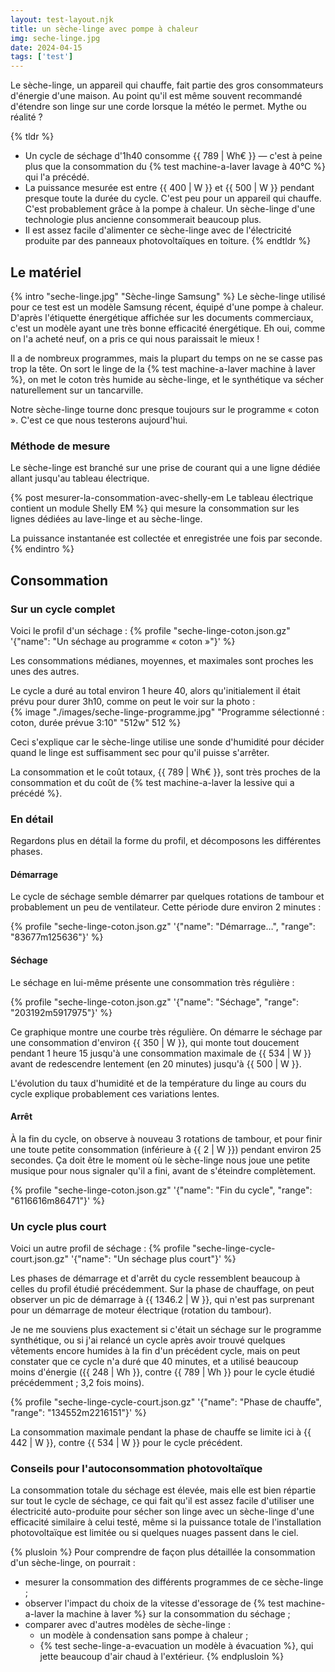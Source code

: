 ```yaml
---
layout: test-layout.njk 
title: un sèche-linge avec pompe à chaleur
img: seche-linge.jpg
date: 2024-04-15
tags: ['test']
---
```


Le sèche-linge, un appareil qui chauffe, fait partie des gros consommateurs d'énergie d'une maison. Au point qu'il est même souvent recommandé d'étendre son linge sur une corde lorsque la météo le permet. Mythe ou réalité ?
<!-- excerpt -->

{% tldr %}
- Un cycle de séchage d'1h40 consomme {{ 789 |  Wh€ }} — c'est à peine plus que la consommation du {% test machine-a-laver lavage à 40°C %} qui l'a précédé.
- La puissance mesurée est entre {{ 400 | W }} et {{ 500 | W }} pendant presque toute la durée du cycle. C'est peu pour un appareil qui chauffe. C'est probablement grâce à la pompe à chaleur. Un sèche-linge d'une technologie plus ancienne consommerait beaucoup plus.
- Il est assez facile d'alimenter ce sèche-linge avec de l'électricité produite par des panneaux photovoltaïques en toiture.
{% endtldr %}

## Le matériel
{% intro "seche-linge.jpg" "Sèche-linge Samsung" %}
Le sèche-linge utilisé pour ce test est un modèle Samsung récent, équipé d'une pompe à chaleur. D'après l'étiquette énergétique affichée sur les documents commerciaux, c'est un modèle ayant une très bonne efficacité énergétique. Eh oui, comme on l'a acheté neuf, on a pris ce qui nous paraissait le mieux !

Il a de nombreux programmes, mais la plupart du temps on ne se casse pas trop la tête. On sort le linge de la {% test machine-a-laver machine à laver %}, on met le coton très humide au sèche-linge, et le synthétique va sécher naturellement sur un tancarville.

Notre sèche-linge tourne donc presque toujours sur le programme « coton ». C'est ce que nous testerons aujourd'hui.

### Méthode de mesure

Le sèche-linge est branché sur une prise de courant qui a une ligne dédiée allant jusqu'au tableau électrique.

{% post mesurer-la-consommation-avec-shelly-em Le tableau électrique contient un module Shelly EM %} qui mesure la consommation sur les lignes dédiées au lave-linge et au sèche-linge.

La puissance instantanée est collectée et enregistrée une fois par seconde.
{% endintro %}

## Consommation

### Sur un cycle complet

Voici le profil d'un séchage :
{% profile "seche-linge-coton.json.gz" '{"name": "Un séchage au programme « coton »"}' %}

Les consommations médianes, moyennes, et maximales sont proches les unes des autres.

Le cycle a duré au total environ 1 heure 40, alors qu'initialement il était prévu pour durer 3h10, comme on peut le voir sur la photo :  
{% image "./images/seche-linge-programme.jpg" "Programme sélectionné : coton, durée prévue 3:10" "512w" 512 %}

Ceci s'explique car le sèche-linge utilise une sonde d'humidité pour décider quand le linge est suffisamment sec pour qu'il puisse s'arrêter.

La consommation et le coût totaux, {{ 789 |  Wh€ }}, sont très proches de la consommation et du coût de {% test machine-a-laver la lessive qui a précédé %}.

### En détail
Regardons plus en détail la forme du profil, et décomposons les différentes phases.

#### Démarrage

Le cycle de séchage semble démarrer par quelques rotations de tambour et probablement un peu de ventilateur. Cette période dure environ 2 minutes :

{% profile "seche-linge-coton.json.gz" '{"name": "Démarrage…", "range": "83677m125636"}' %}

#### Séchage

Le séchage en lui-même présente une consommation très régulière :

{% profile "seche-linge-coton.json.gz" '{"name": "Séchage", "range": "203192m5917975"}' %}

Ce graphique montre une courbe très régulière. On démarre le séchage par une consommation d'environ {{ 350 | W }}, qui monte tout doucement pendant 1 heure 15 jusqu'à une consommation maximale de {{ 534 | W }} avant de redescendre lentement (en 20 minutes) jusqu'à {{ 500 | W }}.

L'évolution du taux d'humidité et de la température du linge au cours du cycle explique probablement ces variations lentes.

#### Arrêt

À la fin du cycle, on observe à nouveau 3 rotations de tambour, et pour finir une toute petite consommation (inférieure à {{ 2 | W }}) pendant environ 25 secondes. Ça doit être le moment où le sèche-linge nous joue une petite musique pour nous signaler qu'il a fini, avant de s'éteindre complètement.

{% profile "seche-linge-coton.json.gz" '{"name": "Fin du cycle", "range": "6116616m86471"}' %}

### Un cycle plus court

Voici un autre profil de séchage :
{% profile "seche-linge-cycle-court.json.gz" '{"name": "Un séchage plus court"}' %}

Les phases de démarrage et d'arrêt du cycle ressemblent beaucoup à celles du profil étudié précédemment. Sur la phase de chauffage, on peut observer un pic de démarrage à {{ 1346.2 | W }}, qui n'est pas surprenant pour un démarrage de moteur électrique (rotation du tambour).

Je ne me souviens plus exactement si c'était un séchage sur le programme synthétique, ou si j'ai relancé un cycle après avoir trouvé quelques vêtements encore humides à la fin d'un précédent cycle, mais on peut constater que ce cycle n'a duré que 40 minutes, et a utilisé beaucoup moins d'énergie ({{ 248 | Wh }}, contre {{ 789 | Wh }} pour le cycle étudié précédemment ; 3,2 fois moins).

{% profile "seche-linge-cycle-court.json.gz" '{"name": "Phase de chauffe", "range": "134552m2216151"}' %}

La consommation maximale pendant la phase de chauffe se limite ici à {{ 442 | W }}, contre {{ 534 | W }} pour le cycle précédent.

### Conseils pour l'autoconsommation photovoltaïque

La consommation totale du séchage est élevée, mais elle est bien répartie sur tout le cycle de séchage, ce qui fait qu'il est assez facile d'utiliser une électricité auto-produite pour sécher son linge avec un sèche-linge d'une efficacité similaire à celui testé, même si la puissance totale de l'installation photovoltaïque est limitée ou si quelques nuages passent dans le ciel.

{% plusloin %}
Pour comprendre de façon plus détaillée la consommation d'un sèche-linge, on pourrait :
- mesurer la consommation des différents programmes de ce sèche-linge ;
- observer l'impact du choix de la vitesse d'essorage de {% test machine-a-laver la machine à laver %} sur la consommation du séchage ;
- comparer avec d'autres modèles de sèche-linge :
  - un modèle à condensation sans pompe à chaleur ;
  - {% test seche-linge-a-evacuation un modèle à évacuation %}, qui jette beaucoup d'air chaud à l'extérieur.
{% endplusloin %}
